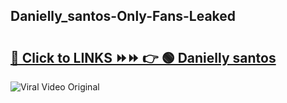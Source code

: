 
 ## Danielly_santos-Only-Fans-Leaked

# <h2><a href="https://clipsfans.com/Danielly_santos&ref=git">🔗 Click to LINKS ⏩⏩ 👉 🟢 Danielly santos </a></h2>

<a href="https://clipsfans.com/Danielly_santos&ref=git" rel="nofollow" data-target="animated-image.originalLink"><img src="https://i.ibb.co.com/xMMVF88/686577567.gif" alt="Viral Video Original" style="max-width: 100%; display: inline-block;" data-target="animated-image.originalImage"></a>
